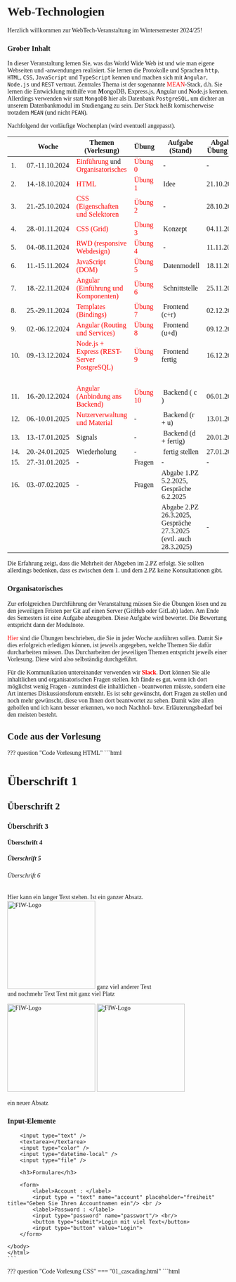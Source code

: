 # Web-Technologien

Herzlich willkommen zur WebTech-Veranstaltung im Wintersemester 2024/25! 

### Grober Inhalt

In dieser Veranstaltung lernen Sie, was das World Wide Web ist und wie man eigene Webseiten und -anwendungen realisiert. Sie lernen die Protokolle und Sprachen ``http``, ``HTML``, ``CSS``, ``JavaScript`` und `TypeScript` kennen und machen sich mit ``Angular``, ``Node.js`` und ``REST`` vertraut. Zentrales Thema ist der sogenannte [MEAN](https://www.ibm.com/cloud/learn/mean-stack-explained)-Stack, d.h. Sie lernen die Entwicklung mithilfe von <b>M</b>ongoDB, <b>E</b>xpress.js, <b>A</b>ngular und <b>N</b>ode.js kennen. Allerdings verwenden wir statt `MongoDB` hier als Datenbank `PostgreSQL`, um dichter an unserem Datenbankmodul im Studiengang zu sein. Der Stack heißt komischerweise trotzdem `MEAN` (und nicht `PEAN`). 

Nachfolgend der vorläufige Wochenplan (wird eventuell angepasst). 

| | Woche | Themen (Vorlesung) | Übung | Aufgabe (Stand) | Abgabe Übung bis | 
|-|-------|--------------------|-------|-----------------|------------------|
| 1. | 07.-11.10.2024 | [Einführung](einfuehrung.md#webtechnologien-einfuhrung) und [Organisatorisches](#organisatorisches) | [Übung 0](uebungen.md#ubung-0) | - | - | 
| 2. | 14.-18.10.2024 | [HTML](html.md) | [Übung 1](uebungen.md#ubung-1) | Idee | 21.10.2024 | 
| 3. | 21.-25.10.2024 | [CSS (Eigenschaften und Selektoren](css.md#css) | [Übung 2](uebungen.md#ubung-2) | - | 28.10.2024 | 
| 4. | 28.-01.11.2024 | [CSS (Grid)](css.md#grid) | [Übung 3](uebungen.md#ubung-3) | Konzept | 04.11.2024 | 
| 5. | 04.-08.11.2024 | [RWD (responsive Webdesign)](rwd.md#responsive-web-design) | [Übung 4](uebungen.md#ubung-4) | - | 11.11.2024 | 
| 6. | 11.-15.11.2024 | [JavaScript (DOM)](javascript.md#javascript) | [Übung 5](uebungen.md#ubung-5) | Datenmodell | 18.11.2024 | 
| 7. | 18.-22.11.2024 | [Angular (Einführung und Komponenten)](angular.md#angular) | [Übung 6](uebungen.md#ubung-6) | Schnittstelle | 25.11.2024 | 
| 8. | 25.-29.11.2024 | [Templates (Bindings)](templates.md#templates-bindings) | [Übung 7](uebungen.md#ubung-7) | Frontend (c+r)| 02.12.2024 | 
| 9. | 02.-06.12.2024 | [Angular (Routing und Services)](routing.md#routing-und-services) | [Übung 8](uebungen.md#ubung-8) | Frontend (u+d)| 09.12.2024 | 
| 10. | 09.-13.12.2024 | [Node.js + Express (REST-Server PostgreSQL)](backend_pg.md#rest-api) |  [Übung 9](uebungen.md#ubung-9)| Frontend fertig | 16.12.2024 | 
| | | | | | | |
| 11. | 16.-20.12.2024 | [Angular (Anbindung ans Backend)](fe-be-anbindung.md#frontend-backend-anbindung) | [Übung 10](uebungen.md#ubung-10) | Backend ( c ) | 06.01.2025 | 
| 12. | 06.-10.01.2025 | [Nutzerverwaltung und Material](guards.md#subject-observable-observer-und-guards) | - | Backend (r + u) | 13.01.2025 |
| 13. | 13.-17.01.2025 | Signals  | - | Backend (d + fertig)| 20.01.2025 |
| 14. | 20.-24.01.2025 | Wiederholung | - | fertig stellen | 27.01.2025 |
| 15. | 27.-31.01.2025 | - | Fragen | - | - |
| 16. | 03.-07.02.2025 | - | Fragen | Abgabe 1.PZ 5.2.2025, Gespräche 6.2.2025  |
|  |  |  |  |Abgabe 2.PZ 26.3.2025, Gespräche 27.3.2025 (evtl. auch 28.3.2025)| - |


Die Erfahrung zeigt, dass die Mehrheit der Abgeben im 2.PZ erfolgt. Sie sollten allerdings bedenken, dass es zwischen dem 1. und dem 2.PZ keine Konsultationen gibt. 

### Organisatorisches 

Zur erfolgreichen Durchführung der Veranstaltung müssen Sie die Übungen lösen und zu den jeweiligen Fristen per Git auf einen Server (GitHub oder GitLab) laden. Am Ende des Semesters ist eine Aufgabe abzugeben. Diese Aufgabe wird bewertet. Die Bewertung entspricht dann der Modulnote. 

[Hier](uebungen.md#ubungen) sind die Übungen beschrieben, die Sie in jeder Woche ausführen sollen. Damit Sie dies erfolgreich erledigen können, ist jeweils angegeben, welche Themen Sie dafür durcharbeiten müssen. Das Durcharbeiten der jeweiligen Themen entspricht jeweils einer Vorlesung. Diese wird also selbständig durchgeführt. 

Für die Kommunikation untereinander verwenden wir [**Slack**](https://slack.com/intl/de-de/). Dort können Sie alle inhaltlichen und organisatorischen Fragen stellen. Ich fände es gut, wenn ich dort möglichst wenig Fragen - zumindest die inhaltlichen - beantworten müsste, sondern eine Art internes Diskussionsforum entsteht. Es ist sehr gewünscht, dort Fragen zu stellen und noch mehr gewünscht, diese von Ihnen dort beantwortet zu sehen. Damit wäre allen geholfen und ich kann besser erkennen, wo noch Nachhol- bzw. Erläuterungsbedarf bei den meisten besteht.  

## Code aus der Vorlesung


??? question "Code Vorlesung HTML"
	```html
	<!DOCTYPE html>
	<html lang="en">
	<head>
	    <meta charset="UTF-8" />
	    <meta name="viewport" content="width=device-width, initial-scale=1.0" />
	    <title>Unsere erste Webseite</title>
	</head>
	<body>
	    <h1>Überschrift 1</h1> 
	    <h2>Überschrift 2</h2>
	    <h3>Überschrift 3</h3>
	    <h4>Überschrift 4</h4>
	    <h5>Überschrift 5</h5>
	    <h6>Überschrift 6</h6>
	    <p>
	        Hier kann ein langer Text stehen. Ist ein ganzer Absatz.     
	        <img src="../images/fiw.jpg" alt="FIW-Logo" width="200px" />
	        ganz viel anderer Text <br />
	        und nochmehr Text
	        Text mit ganz viel                            Platz
	    </p>
	    <img src="../images/fiw.jpg" alt="FIW-Logo" width="200px"/>
	    <img src="../images/htw.jpg" alt="FIW-Logo" width="200px" />
	    <!-- 
	    das ist ein Kommentar
	    -->
	<p>ein neuer Absatz</p>
	    <h3>Input-Elemente</h3>

	    <input type="text" />
	    <textarea></textarea>
	    <input type="color" />
	    <input type="datetime-local" />
	    <input type="file" />

	    <h3>Formulare</h3>

	    <form>
	        <label>Account : </label>
	        <input type = "text" name="account" placeholder="freiheit" title="Geben Sie Ihren Accountnamen ein"/> <br />
	        <label>Password : </label>
	        <input type="password" name="passwort"/> <br/>
	        <button type="submit">Login mit viel Text</button>
	        <input type="button" value="Login">
	    </form>

	</body>
	</html>
	```


??? question "Code Vorlesung CSS"
	=== "01_cascading.html"
		```html
		<!DOCTYPE html>
		<html lang="en">
		<head>
		    <meta charset="UTF-8">
		    <meta http-equiv="X-UA-Compatible" content="IE=edge">
		    <meta name="viewport" content="width=device-width, initial-scale=1.0">
		    <link rel="stylesheet" href="./mystyle.css">
		    <title>Cascading</title>
		    <style>
		        li {
		            display: block;
		        }

		        #firstH2 {
		            font-style: italic;
		        }

		        .fgYellow {
		            color: yellow;
		        }

		        p.bgBrown {
		            background-color: brown;
		        }

		        ol,
		        ul {
		            color: blue;
		        }

		        h2+article+article {
		            color: red;
		        }

		        body {
		            font-family:Verdana;
		        }

		        a {
		            text-decoration: none;
		        }

		        a:link {
		            color: red;
		        }

		        a:visited {
		            color: darkgrey;
		        }

		        a:hover {
		            font-weight: bold;
		        }

		        a:active {
		            color: lightblue;
		        }
		    </style>
		</head>
		<body>
		    <header>
		        <h1 style="color: rgb(79, 101, 79);">Cascading Style Sheets - CSS</h1>
		    </header>
		    <main>
		        <section>
		            <h2 id="firstH2">Section 1</h2>
		            <article>
		                <p class="fgYellow bgBrown">Lorem ipsum dolor sit amet consectetur adipisicing elit. Quisquam, quae.</p>
		                <p class="fgYellow bgBrown">Lorem ipsum dolor sit amet consectetur adipisicing elit. Quisquam, quae.</p>
		            </article>
		            <article class="bgBrown">
		                <p>Lorem ipsum dolor sit amet consectetur adipisicing elit. Quisquam, quae.</p>
		                <p>Lorem ipsum dolor sit amet consectetur adipisicing elit. Quisquam, quae.</p>
		            </article>
		            <p>direktes Kind einer section</p>
		        </section>
		        <section>
		            <h2>Section 2</h2>
		            <article>
		                <p>Lorem ipsum dolor sit amet consectetur adipisicing elit. Quisquam, quae.</p>
		                hallo ballo
		                <p>Lorem ipsum dolor sit amet consectetur adipisicing elit. Quisquam, quae.</p>
		            </article>
		            <article>
		                <p>Lorem ipsum dolor sit amet consectetur adipisicing elit. Quisquam, quae.</p>
		                <p>Lorem ipsum dolor sit amet consectetur adipisicing elit. Quisquam, quae.</p>
		            </article>
		        </section>
		        <ol>
		            <li>item 1
		                <ul>
		                    <li>subitem</li>
		                    <li>subitem</li>
		                    <li>subitem</li>
		                </ul>
		            </li>
		            <li>item 2</li>
		            <li>item 3</li>
		            <li>item 4</li>
		            <li>item 5</li>
		        </ol>
		    </main>
		    <aside>
		        <h2>Aside</h2>
		        <p>Lorem ipsum dolor sit amet consectetur adipisicing elit. Quisquam, quae.</p>
		        <p>Lorem ipsum dolor sit amet consectetur adipisicing elit. Quisquam, quae.</p>
		    </aside>
		    <footer>
		        <p>
		            <a href="./02_boxmodel.html">Boxmodel</a>&nbsp;&middot;&nbsp;
		            <a href="./03_rangfolge.html">Rangfolge</a>
		            <a href="https://www.htw-berlin.de">HTW Berlin</a>

		        </p>
		    </footer>

		</body>
		</html>
		```

	=== "02_boxmodel.html"
		```html
		<!DOCTYPE html>
		<html lang="en">
		<head>
		    <meta charset="UTF-8">
		    <meta http-equiv="X-UA-Compatible" content="IE=edge">
		    <meta name="viewport" content="width=device-width, initial-scale=1.0">
		    <title>Box-Model</title>
		</head>
		<body>
		    <header>
		        <h1>Box-Model</h1>
		    </header>
		    <main>
		        <img src="../images/fiw.jpg" alt="fiw logo" style="width:350px"/>
		        <div>Das FIW-Logo hat eine Breite von 350px (width:350px).
		            Der Inhalt dieser Box hat eine Breite von 320px.
		            Dazu kommt padding von 10px (auf beiden Seiten)
		            und ein Rahmen mit der Breite von 5px. Macht zusammen
		            350px.
		        </div>
		    </main>
		    <footer>
		        <p><a href="./01_cascading.html">Einführung</a>&nbsp;&middot;&nbsp;<a href="./03_rangfolge.html">Rangfolge</a></p>
		    </footer>

		</body>
		</html>
		```

	=== "03_rangfolge.html"
		```html
		<!DOCTYPE html>
		<html lang="en">
		<head>
		    <meta charset="UTF-8">
		    <meta http-equiv="X-UA-Compatible" content="IE=edge">
		    <meta name="viewport" content="width=device-width, initial-scale=1.0">
		    <title>Reihenfolge Selektoren</title>
		</head>
		<body>
		    <header>
		        <h1>Reihenfolge Wirkung Selektoren</h1>
		    </header>
		    <main>
		        <h4>Test</h4>
		        <ul id="navigation">
		            <li><a href="./01_cascading.html" class="link">Einführung</a></li>
		            <li><a href="./02_boxmodel.html" class="link">Boxmodel</a></li>
		        </ul>
		        <h4>Prinzip</h4>
		        <dl>
		            <dt><em>Kategorie A</em></dt>
		            <dd>erhält den Wert 1, wenn CSS-Definitionen direkt im style-Attribut eines HTML-Elementes notiert sind</dd>
		            <dt><em>Kategorie B</em></dt>
		            <dd>erhält den Wert 1 bei Selektoren für Elemente mit id-Attributen</dd>
		            <dt><em>Kategorie C</em></dt>
		            <dd>Anzahl der von einem Selektor betroffenen Klassen und Pseudoklassen</dd>
		            <dt><em>Kategorie D</em></dt>
		            <dd>Anzahl der von einem Selektor betroffenen Elementnamen und Pseudo-Elemente</dd>
		        </dl>
		        <ol>
		            <li>Bei der Reihenfolge der Sortierung gilt: A > B > C > D, also z.B. 1 0 0 0 vor (größer als) 0 1 2 2.</li>
		            <li>Bei Gleichheit gilt die letzte Definition</li>
		        </ol>
		    </main>
		    <footer>
		        <p><a href="./02_boxmodel.html">Boxmodel</a>&nbsp;&middot;&nbsp;<a href="./01_cascading.html">Einführung</a></p>
		    </footer>

		</body>
		</html>
		```

	=== "04_display.html"
		```html
		<!DOCTYPE html>
		<html lang="en">
		<head>
		    <meta charset="UTF-8">
		    <meta name="viewport" content="width=device-width, initial-scale=1.0">
		    <title>display</title>
		    <style>

				p {
		            color: red;
		        }

		        nav {
		            background-color: darkgray;
		            color: white;
		            text-align: center; 
		        }
        
		    </style>
		</head>
		<body>
		<header>
		    <nav>
		<ul>
		    <li><a href="./02_boxmodel.html">Boxmodel</a></li>
		    <li><a href="./01_cascading.html">Cascading</a></li>
		    <li><a href="#">Display</a></li>
		    <li><a href="./05_grid">Grid</a></li>
		</ul>
		    </nav>
		</header>
		<main>
		<h1>The display Property</h1>

		<h2>display: none:</h2>
		<div>
		Lorem ipsum dolor sit amet, consectetur adipiscing elit. Etiam semper diam at erat pulvinar, at pulvinar felis blandit. <p class="ex1">none!</p> Vestibulum volutpat tellus diam, consequat gravida libero rhoncus ut.
		</div>

		<h2>display: inline:</h2>
		<div>
		Lorem ipsum dolor sit amet, consectetur adipiscing elit. Etiam semper diam at erat pulvinar, at pulvinar felis blandit. <p class="ex2">inline!</p> Vestibulum volutpat tellus diam, consequat gravida libero rhoncus ut.
		</div>

		<h2>display: block:</h2>
		<div>
		Lorem ipsum dolor sit amet, consectetur adipiscing elit. Etiam semper diam at erat pulvinar, at pulvinar felis blandit. <p class="ex3">block!</p> Vestibulum volutpat tellus diam, consequat gravida libero rhoncus ut.
		</div>

		<h2>display: inline-block:</h2>
		<div>
		Lorem ipsum dolor sit amet, consectetur adipiscing elit. Etiam semper diam at erat pulvinar, at pulvinar felis blandit. <p class="ex4">neue Zeile und dann inline!</p> Vestibulum volutpat tellus diam, consequat gravida libero rhoncus ut.
		</div>   

		<ul>
		    <li><a href="https://developer.mozilla.org/en-US/docs/Web/CSS/display?retiredLocale=de">Gibt noch sehr viele andere</a></li>
		    <li><a href="./index.html">Zurück</a></li>
		</ul>
		</main>
		    <footer>

		    </footer>
		</body>
		</html>

		```

	=== "05_grid.html"
		```html
		<!DOCTYPE html>
		<html lang="en">
		<head>
		    <meta charset="UTF-8">
		    <meta http-equiv="X-UA-Compatible" content="IE=edge">
		    <meta name="viewport" content="width=device-width, initial-scale=1.0">
		    <title>CSS-Grid</title>
		    <style>

		        .orange {
		            background-color: orange;
		            opacity: 0.5;
		            border: 2px solid gray;
		            border-radius: 5px;
		            padding: 30px;
		        }

		    </style>
		</head>
		<body>
		    <header>
		        <h1>CSS-Grid</h1>
		    </header>
		    <main class="wrapper">
		        <div class="one orange">One</div>
		        <div class="two orange">Two</div>
		        <div class="three orange">Three</div>
		        <div class="four orange">Four</div>
		        <div class="five orange">Five</div>
		        <div class="six orange">Six</div>
		    </main>
		    <footer>
		        <p><a href="https://www.w3schools.com/cssref/pr_grid.php">grid</a></p>
		        <p><a href="https://www.w3schools.com/cssref/pr_grid-template-columns.php">grid-template-columns</a></p>
		        <p><a href="https://css-tricks.com/introduction-fr-css-unit/">fr - fraction</a></p>
		        <p><a href="./index.html">Zurück</a></p>
		    </footer>

		</body>
		</html>
		```


??? question "Code Vorlesung RWD"
	=== "rwd1.html"
		```html
		<!DOCTYPE html>
		<html lang="en">

		<head>
		    <meta charset="UTF-8">
		    <meta http-equiv="X-UA-Compatible" content="IE=edge">
		    <meta name="viewport" content="width=device-width, initial-scale=1.0">
		    <title>Document</title>
		    <style>
		        div {
		            width: 100vw;
		            height: 100vh;
		            text-align: center;
		            background-color: red;
		            padding-top: 20%;
		            padding-bottom: 20%;
		            font-size: medium;
		        }

		    </style>
		</head>

		<body>
		    <div>Ändern Sie die Breite des Browsers, um den Effekt zu sehen.</div>
		</body>
		</body>

		</html>
		```

	=== "rwd2.html"
		```html
		<!DOCTYPE html>
		<html lang="en">

		<head>
		    <meta charset="UTF-8">
		    <meta name="viewport" content="width=device-width, initial-scale=1">
		    <title>Responsive Webdesign</title>
		    <style>
		        .wrapper {
		            display: grid;
		        }

		    </style>
		</head>

		<body>
		    <main class="wrapper small medium large">
		        <p>
		            Lorem ipsum dolor sit amet, consetetur sadipscing elitr, sed diam nonumy eirmod tempor invidunt ut labore et dolore magna aliquyam erat, sed diam voluptua. At vero eos et accusam et justo duo dolores et ea rebum. Stet clita kasd gubergren, no sea takimata
		            sanctus est Lorem ipsum dolor sit amet. Lorem ipsum dolor sit amet, consetetur sadipscing elitr, sed diam nonumy eirmod tempor invidunt ut labore et dolore magna aliquyam erat, sed diam voluptua. At vero eos et accusam et justo duo dolores et
		            ea rebum. Stet clita kasd gubergren, no sea takimata sanctus est Lorem ipsum dolor sit amet. Lorem ipsum dolor sit amet, consetetur sadipscing elitr, sed diam nonumy eirmod tempor invidunt ut labore et dolore magna aliquyam erat, sed diam voluptua.
		            At vero eos et accusam et justo duo dolores et ea rebum. Stet clita kasd gubergren, no sea takimata sanctus est Lorem ipsum dolor sit amet. Duis autem vel eum iriure dolor in hendrerit in vulputate velit esse molestie consequat, vel illum dolore
		            eu feugiat nulla facilisis at vero eros et accumsan et iusto odio dignissim qui blandit praesent luptatum zzril delenit augue duis dolore te feugait nulla facilisi. Lorem ipsum dolor sit amet,
		        </p>
		        <p>
		            Lorem ipsum dolor sit amet, consetetur sadipscing elitr, sed diam nonumy eirmod tempor invidunt ut labore et dolore magna aliquyam erat, sed diam voluptua. At vero eos et accusam et justo duo dolores et ea rebum. Stet clita kasd gubergren, no sea takimata
		            sanctus est Lorem ipsum dolor sit amet. Lorem ipsum dolor sit amet, consetetur sadipscing elitr, sed diam nonumy eirmod tempor invidunt ut labore et dolore magna aliquyam erat, sed diam voluptua. At vero eos et accusam et justo duo dolores et
		            ea rebum. Stet clita kasd gubergren, no sea takimata sanctus est Lorem ipsum dolor sit amet. Lorem ipsum dolor sit amet, consetetur sadipscing elitr, sed diam nonumy eirmod tempor invidunt ut labore et dolore magna aliquyam erat, sed diam voluptua.
		            At vero eos et accusam et justo duo dolores et ea rebum. Stet clita kasd gubergren, no sea takimata sanctus est Lorem ipsum dolor sit amet. Duis autem vel eum iriure dolor in hendrerit in vulputate velit esse molestie consequat, vel illum dolore
		            eu feugiat nulla facilisis at vero eros et accumsan et iusto odio dignissim qui blandit praesent luptatum zzril delenit augue duis dolore te feugait nulla facilisi. Lorem ipsum dolor sit amet,
		        </p>
		        <p>
		            Lorem ipsum dolor sit amet, consetetur sadipscing elitr, sed diam nonumy eirmod tempor invidunt ut labore et dolore magna aliquyam erat, sed diam voluptua. At vero eos et accusam et justo duo dolores et ea rebum. Stet clita kasd gubergren, no sea takimata
		            sanctus est Lorem ipsum dolor sit amet. Lorem ipsum dolor sit amet, consetetur sadipscing elitr, sed diam nonumy eirmod tempor invidunt ut labore et dolore magna aliquyam erat, sed diam voluptua. At vero eos et accusam et justo duo dolores et
		            ea rebum. Stet clita kasd gubergren, no sea takimata sanctus est Lorem ipsum dolor sit amet. Lorem ipsum dolor sit amet, consetetur sadipscing elitr, sed diam nonumy eirmod tempor invidunt ut labore et dolore magna aliquyam erat, sed diam voluptua.
		            At vero eos et accusam et justo duo dolores et ea rebum. Stet clita kasd gubergren, no sea takimata sanctus est Lorem ipsum dolor sit amet. Duis autem vel eum iriure dolor in hendrerit in vulputate velit esse molestie consequat, vel illum dolore
		            eu feugiat nulla facilisis at vero eros et accumsan et iusto odio dignissim qui blandit praesent luptatum zzril delenit augue duis dolore te feugait nulla facilisi. Lorem ipsum dolor sit amet,
		        </p>
		        <p>
		            Lorem ipsum dolor sit amet, consetetur sadipscing elitr, sed diam nonumy eirmod tempor invidunt ut labore et dolore magna aliquyam erat, sed diam voluptua. At vero eos et accusam et justo duo dolores et ea rebum. Stet clita kasd gubergren, no sea takimata
		            sanctus est Lorem ipsum dolor sit amet. Lorem ipsum dolor sit amet, consetetur sadipscing elitr, sed diam nonumy eirmod tempor invidunt ut labore et dolore magna aliquyam erat, sed diam voluptua. At vero eos et accusam et justo duo dolores et
		            ea rebum. Stet clita kasd gubergren, no sea takimata sanctus est Lorem ipsum dolor sit amet. Lorem ipsum dolor sit amet, consetetur sadipscing elitr, sed diam nonumy eirmod tempor invidunt ut labore et dolore magna aliquyam erat, sed diam voluptua.
		            At vero eos et accusam et justo duo dolores et ea rebum. Stet clita kasd gubergren, no sea takimata sanctus est Lorem ipsum dolor sit amet. Duis autem vel eum iriure dolor in hendrerit in vulputate velit esse molestie consequat, vel illum dolore
		            eu feugiat nulla facilisis at vero eros et accumsan et iusto odio dignissim qui blandit praesent luptatum zzril delenit augue duis dolore te feugait nulla facilisi. Lorem ipsum dolor sit amet,
		        </p>
		    </main>
		</body>

		</html>

		```


??? question "Code Vorlesung Bootstrap"
	=== "bootstrap.html"
		```html
		<!DOCTYPE html>
		<html lang="en">

		<head>
		    <meta charset="UTF-8">
		    <meta name="viewport" content="width=device-width, initial-scale=1, shrink-to-fit=no">
		    <!-- <link href="../bootstrap.min.css" rel="stylesheet"> -->
		    <title>Bootstrap</title>
		</head>

		<body>
		    <main role="main">
		        <div class="p-5 mb-4 bg-warning rounded-3">
		            <div class="container-fluid py-5">
		                <h1 class="display-5 fw-bold">Jetzt mit Bootstrap!</h1>
		                <p class="col-md-8 fs-4">Wir verwenden jetzt Bootstrap und schauen uns mal die Anwendung ein wenig genauer an. Das Grundprinzip besteht darin, HTML-Elementen Klassen zuzuordnen. </p>
		                <p><a class="btn btn-primary btn-lg" href="https://getbootstrap.com/docs/5.3/examples/" role="button">Bootstrap Beispiele &raquo;</a></p>
		            </div>
		        </div>

		        <div class="container">
		            <h2>Formular mit Validierung, ob Eingabe erfolgte (nur mit CSS - kein JavaScript!)</h2>
		            <p>Hier wird z.B. die Klasse <code>.was-validated</code> verwendet, um zu überprüfen, ob in den Textfeldern und der Checkbox eine Eingabe erfolgt ist.</p>
		            <form class="was-validated">
		                <div class="form-group">
		                    <label for="uname">Username:</label>
		                    <input type="text" class="form-control" id="uname" placeholder="Enter username" name="uname" required>
		                    <div class="valid-feedback">Korrekt</div>
		                    <div class="invalid-feedback">Feld bitte ausfüllen!</div>
		                </div>
		                <div class="form-group">
		                    <label for="pwd">Password:</label>
		                    <input type="password" class="form-control" id="pwd" placeholder="Enter password" name="pswd" required>
		                    <div class="valid-feedback">Korrekt</div>
		                    <div class="invalid-feedback">Feld bitte ausfüllen!</div>
		                </div>
		                <div class="form-group form-check">
		                    <label class="form-check-label">
		                    <input class="form-check-input" type="checkbox" name="remember" required> Ich habe die Datenschutzerklärung gelesen und stimme ihr zu.
		                    <div class="valid-feedback">Korrekt</div>
		                    <div class="invalid-feedback">Hier bitte bestätigen!</div>
		                </label>
		                </div>
		                <button type="submit" class="btn btn-primary">Login</button>
		            </form>
		        </div>
		    </main>
		</body>

		</html>
		```

	=== "bs_grid.html"
		```html
		<!DOCTYPE html>
		<html lang="en">

		<head>
		    <meta charset="UTF-8">
		    <meta name="viewport" content="width=device-width, initial-scale=1, shrink-to-fit=no">
		    <link href="https://cdn.jsdelivr.net/npm/bootstrap@5.3.3/dist/css/bootstrap.min.css" rel="stylesheet" integrity="sha384-QWTKZyjpPEjISv5WaRU9OFeRpok6YctnYmDr5pNlyT2bRjXh0JMhjY6hW+ALEwIH" crossorigin="anonymous">
		  
		    <title>Grid</title>
		    <style>
		        div div {
		            padding: 10px;
		        }
		    </style>
		</head>

		<body>
		    <main class="container pt-5 ">
		        <h2>Wichtig ist, dass die Spaltenanzahl in einer Zeile 12 ergibt</h2>
		        <div class="row">
		            <div class="col-3" style="background-color: lightgrey;">
		                <h3>col-3</h3>
		                <p>Diesem &lt;div&gt; wurde die Klasse <code>col-3</code> zugewiesen</p>
		            </div>
		            <div class="col-4" style="background-color: darkgrey;">
		                <h3>col-4</h3>
		                <p>Diesem &lt;div&gt; wurde die Klasse <code>col-4</code> zugewiesen</p>
		            </div>
		            <div class="col-5" style="background-color: grey;">
		                <h3>col-5</h3>
		                <p>Diesem &lt;div&gt; wurde die Klasse <code>col-5</code> zugewiesen</p>
		            </div>
		        </div>
		    </main>
		</body>

		</html>
		```

	=== "bs_responsive.html"
		```html
		<!DOCTYPE html>
		<html lang="en">

		<head>
		    <meta charset="UTF-8">
		    <meta name="viewport" content="width=device-width, initial-scale=1, shrink-to-fit=no">
		    <link href="https://cdn.jsdelivr.net/npm/bootstrap@5.3.3/dist/css/bootstrap.min.css" rel="stylesheet" integrity="sha384-QWTKZyjpPEjISv5WaRU9OFeRpok6YctnYmDr5pNlyT2bRjXh0JMhjY6hW+ALEwIH" crossorigin="anonymous">
		  
		    <title>Grid</title>
		    <style>
		        div div {
		            padding: 10px;
		            margin-top: 5px;
		            margin-bottom: 5px;
		        }

		        .row div:nth-child(odd) {
		            background-color: lightgrey;
		            color: black;
		        }

		        .row div:nth-child(even) {
		            background-color: grey;
		            color: white;
		        }
		    </style>
		</head>

		<body>
		    <main class="container pt-5 ">
		        <h2>Jetzt responsiv - ändern Sie die Monitorbreite</h2>
		        <div class="row">
		            <div class="col-12 col-sm-6 col-md-4 col-lg-3 col-xl-2">
		                <ul>
		                    <li>xs: <code>col-12</code> 1/1</li>
		                    <li>sm: <code>col-sm-6</code> 1/2</li>
		                    <li>md: <code>col-md-4</code> 1/3</li>
		                    <li>lg: <code>col-lg-3</code> 1/4</li>
		                    <li>xl: <code>col-xl-2</code> 1/6</li>
		                </ul>
		            </div>
		            <div class="col-12 col-sm-6 col-md-4 col-lg-3 col-xl-2">
		                <ul>
		                    <li>xs: <code>col-12</code> 1/1</li>
		                    <li>sm: <code>col-sm-6</code> 2/2</li>
		                    <li>md: <code>col-md-4</code> 2/3</li>
		                    <li>lg: <code>col-lg-3</code> 2/4</li>
		                    <li>xl: <code>col-xl-2</code> 2/6</li>
		                </ul>
		            </div>
		            <div class="col-12 col-sm-6 col-md-4 col-lg-3 col-xl-2">
		                <ul>
		                    <li>xs: <code>col-12</code> 1/1</li>
		                    <li>sm: <code>col-sm-6</code> 1/2</li>
		                    <li>md: <code>col-md-4</code> 3/3</li>
		                    <li>lg: <code>col-lg-3</code> 3/4</li>
		                    <li>xl: <code>col-xl-2</code> 3/6</li>
		                </ul>
		            </div>
		            <div class="col-12 col-sm-6 col-md-4 col-lg-3 col-xl-2">
		                <ul>
		                    <li>xs: <code>col-12</code> 1/1</li>
		                    <li>sm: <code>col-sm-6</code> 2/2</li>
		                    <li>md: <code>col-md-4</code> 1/3</li>
		                    <li>lg: <code>col-lg-3</code> 4/4</li>
		                    <li>xl: <code>col-xl-2</code> 4/6</li>
		                </ul>
		            </div>
		            <div class="col-12 col-sm-6 col-md-4 col-lg-6 col-xl-2">
		                <ul>
		                    <li>xs: <code>col-12</code> 1/1</li>
		                    <li>sm: <code>col-sm-6</code> 1/2</li>
		                    <li>md: <code>col-md-4</code> 2/3</li>
		                    <li>lg: <code>col-lg-6</code> 1/2</li>
		                    <li>xl: <code>col-xl-2</code> 5/6</li>
		                </ul>
		            </div>
		            <div class="col-12 col-sm-6 col-md-4 col-lg-6 col-xl-2">
		                <ul>
		                    <li>xs: <code>col-12</code> 1/1</li>
		                    <li>sm: <code>col-sm-6</code> 2/2</li>
		                    <li>md: <code>col-md-4</code> 3/3</li>
		                    <li>lg: <code>col-lg-6</code> 2/2</li>
		                    <li>xl: <code>col-xl-2</code> 6/6</li>
		                </ul>
		            </div>
		        </div>
		    </main>
		</body>

		</html>

		```

??? question "Code Vorlesung JavaScript"
	=== "js_vorl.html"
		```html
		<!DOCTYPE html>
		<html lang="en">
		<head>
		    <meta charset="UTF-8">
		    <meta name="viewport" content="width=device-width, initial-scale=1.0">
		    <title>JavaScript</title>
		    <style>
		        .kap {
		            text-transform: uppercase;
		        }

		        .normal {
		            text-transform: lowercase;
		        }

		    </style>
		</head>
		<body onload="init()">
		    <main>
		        <h4 class="kap">Ergebnisliste</h4>
		        <ul id="ulresult">
		            <li id="liresult1"></li>
		        </ul>
		        <input type="text" id="input" placeholder="Name" value="Maria" onchange="text()" onfocus="changeStyle()" onblur=""/>
		        <button type="button" onclick="klickMich()">Klick Mich!</button>
		    </main>
		    <ol id="ol">
		        
		    </ol>
		    <script>  
		        let nr = 2;
		        
		        function klickMich() {

		            console.log("Hello FIW!");
		            let input = document.querySelector('#input');
		            console.log("input ", input.value)

		            let li1 = document.querySelector('#liresult1');
		            if(li1.textContent == '')
		            {
		                let text = document.createTextNode(input.value);
		                li1.appendChild(text)
		            }
		            else
		            {
		                let li = document.createElement('li');
		                let text = document.createTextNode(input.value);
		                li.appendChild(text)
		                document.querySelector('#ulresult').appendChild(li)
		                console.log('liresult : ', 'liresult' + nr)
		                li.id = 'liresult' + nr;
		                nr++;
		                
		            }
		        }

		        function init() {
		            const body = document.querySelector('body');
		            console.log('body : ', body)
		            const bodyKids = body.children;
		            for(let kid of bodyKids)
		            {
		                console.log(kid)
		            }
		            console.log(bodyKids[0])

		            let h1 = document.createElement('h1');
		            let h1Text = document.createTextNode('Überschrift');
		            h1.appendChild(h1Text);
		            h1.style.color = 'green';

		            h1.addEventListener('mouseover', () => {
		                h1.style.color = 'red';
		                h1.classList.add('kap')
		                h1.classList.remove('normal')
		            })
		            h1.addEventListener('mouseout', () => {
		                h1.style.color = 'green';
		                h1.classList.remove('kap')
		                h1.classList.add('normal')
		            })

		            body.insertBefore(h1, bodyKids[0])

		            let ol = document.querySelector('ol')
		            let item1 = "Item 1"
		            let item2 = "Item 2"

		            // ol.innerHTML = '<li>' + item1 + '</li> <li>' + item2 + '</li>' ;
		            ol.innerHTML = `<li> ${item1} </li>
		            <li> ${item2} </li>`

		        }

		        function text()
		        {
		            console.log(' input : ', document.querySelector('#input').value)
		        }

		        function changeStyle() {
		            let input = document.querySelector('#input');
		            console.log('input : ', input)
		            input.style.backgroundColor = 'lightgrey';
		            input.style.border= '2px solid red'
		            input.style.outline = 'none'
		        }

		    </script>
		</body>
		</html>
		```

	=== "js_create.html"
		```html
		<!DOCTYPE html>
		<html lang="en">
		<head>
		    <meta charset="UTF-8">
		    <meta name="viewport" content="width=device-width, initial-scale=1.0">
		    <link href="https://cdn.jsdelivr.net/npm/bootstrap@5.2.3/dist/css/bootstrap.min.css" rel="stylesheet"
		        integrity="sha384-rbsA2VBKQhggwzxH7pPCaAqO46MgnOM80zW1RWuH61DGLwZJEdK2Kadq2F9CUG65" crossorigin="anonymous">
		    <title>Javascript</title>
		    <style>
		        div#output {
		            height: 300px;
		        }
		    </style>
		</head>
		<body class="container">
		    <h1>Formular auslesen</h1>
		    <h4>Kommentare</h4>

		    <form id="form" onsubmit="return false;"> 
		        <div class="form-floating mb-3">
		            <input type="text" class="form-control" id="input1" placeholder="Kommentar 1" onchange="fixeInput()" />
		            <label for="input1">Kommentar 1</label>
		        </div>
		    </form> 
		    <script>
		        let nr = 1;

		        function fixeInput() {
		            let curInputId = "input" + nr;
		            let curInputElement = document.getElementById(curInputId);
		            console.log(curInputElement.value);
		            curInputElement.disabled = "true";

		            let newDiv = document.createElement('div');
		            newDiv.classList.add("form-floating", "mb-3");
		            nr++;
		            let newInputId = "input"+nr;
		            let newInput = document.createElement('input');
		            newInput.classList.add("form-control");
		            newInput.placeholder = "Kommentar " + nr;
		            newInput.id = newInputId;
		            newInput.addEventListener("change", fixeInput);
		            let newLabel = document.createElement('label');
		            newLabel.for = newInputId;
		            newLabel.textContent = "Kommentar " + nr;
		            newDiv.appendChild(newInput);
		            newDiv.appendChild(newLabel);
		            let form = document.getElementById('form');
		            form.appendChild(newDiv);

		            newInput.focus();
		        }
		    </script>

		</body>
		</html>

		```

	=== "js_object.html"
		```html
		<!DOCTYPE html>
		<html lang="en">
		<head>
		    <meta charset="UTF-8">
		    <meta name="viewport" content="width=device-width, initial-scale=1.0">
		    <link href="https://cdn.jsdelivr.net/npm/bootstrap@5.2.3/dist/css/bootstrap.min.css" rel="stylesheet"
		        integrity="sha384-rbsA2VBKQhggwzxH7pPCaAqO46MgnOM80zW1RWuH61DGLwZJEdK2Kadq2F9CUG65" crossorigin="anonymous">
		    <title>Javascript</title>
		    <style>
		        div#output {
		            height: 300px;
		        }

		        input[type=text] {
		            border: white;
		        }
		    </style>
		</head>
		<body class="container" onload="setBackgroundColorDiv()">

		    <h1>JavaScript-Objekte</h1>
		    <div id="output">

		    </div>
		    <div class="my-3">
		        <div class="row">
		            <div class="col-2">
		                <label for="hueIP" class="form-label">Hue (Farbton)</label>
		            </div>
		            <div class="col-2">
		                <input type="text" class="form-range" id="hueOP" value="50" disabled>
		            </div>
		            <div class="col-8">
		                <input type="range" class="form-range" min="0" max="360" id="hueIP" oninput="setBackgroundColorDiv()" value="50">
		            </div>
		        </div>
		        <div class="row">
		            <div class="col-2">
		                <label for="satIP" class="form-label">Saturation (Sättigung)</label>
		            </div>
		            <div class="col-2">
		                <input type="text" class="form-range" id="satOP" value="50" disabled>
		            </div>
		            <div class="col-8">
		                <input type="range" class="form-range" min="0" max="100" id="satIP" oninput="setBackgroundColorDiv()" value="50">
		            </div>
		        </div>
		        <div class="row">
		            <div class="col-2">
		                <label for="lightIP" class="form-label">Lightness (Helligkeit)</label>
		            </div>
		            <div class="col-2">
		                <input type="text" class="form-range" id="lightOP" value="50" disabled>
		            </div>
		            <div class="col-8">
		                <input type="range" class="form-range" min="0" max="100" id="lightIP" oninput="setBackgroundColorDiv()" value="50">
		            </div>
		        </div>
		    </div>
		   <script>
		    function setBackgroundColorDiv() {
		        let colorHSL = {
		            hue: document.querySelector('#hueIP').value,
		            saturation: document.querySelector('#satIP').value,
		            lightness: document.querySelector('#lightIP').value,
		            getColor: () => `hsl(${colorHSL.hue}, ${colorHSL.saturation}%, ${colorHSL.lightness}%)`
		        }

		        document.querySelector('#hueOP').value = colorHSL.hue;
		        document.querySelector('#satOP').value = colorHSL.saturation;
		        document.querySelector('#lightOP').value = colorHSL.lightness;

		        let div = document.getElementById('output');
		        div.style.backgroundColor = colorHSL.getColor();
		    }


		   </script>
		</body>
		</html>

		```


??? question "Code Vorlesung Angular Komponenten und Routen"
	siehe [GitLab-Repo](https://gitlab.rz.htw-berlin.de/freiheit/webtech24) [angular/first](https://gitlab.rz.htw-berlin.de/freiheit/webtech24/-/tree/main/angular/first?ref_type=heads)



??? question "Code Vorlesung Angular Services und Templates"
	siehe [GitLab-Repo](https://gitlab.rz.htw-berlin.de/freiheit/webtech24) [angular/services](https://gitlab.rz.htw-berlin.de/freiheit/webtech24/-/tree/main/angular/services?ref_type=heads)


??? question "Code Vorlesung Backend (Postgres)"
	=== "im Terminal"
		```bash
		mkdir backend
		cd backend
		npm init
		npm i express
		npm i cors
		npm i pg
		npm i pg-format
		npm i dotenv
		```
	=== "server.js"
		```
		const express = require('express')
		const cors = require('cors')
		const routes = require('./routes')
		const initdb = require('./initdb')

		const app = express();
		const PORT = 3000;

		app.use(express.json());
		app.use(cors());
		app.use('/initdb', initdb)      /* einmailiges Initialisieren der Datenbank */
		app.use('/', routes);


		app.listen(PORT, (error) => {
		    if(error) {
		        console.log(error)
		    } else {
		        console.log(`Server started and listening on port ${PORT} ...`)
		    }
		})
		```
	=== "routes.js"
		```
		const express = require('express')
		const client = require('./db')
		const router = express.Router()

		router.get('/test', async (req, res) => {
		    res.send({ message: "Hallo FIW!"})
		})

		router.get('/members', async (req, res) => {
		    const query = 'SELECT * FROM members;'

		    const result = await client.query(query)
		    console.log('result : ', result)
		    res.status(200)
		    res.send(result.rows)

		})

		module.exports = router;
		```
	=== "db.js"
		```js
		const pg = require('pg')
		require('dotenv').config()

		const client = new pg.Client({
		    user: process.env.PGUSER,
		    host: process.env.PGHOST,
		    database: process.env.PGDATABASE,
		    password: process.env.OCEAN_PASSWORD,   /* bei Ihnen PGPASSWORD */
		    port: process.env.PGPORT
		})

		client.connect( error => {
		    if(error) {
		        console.log(error)
		    } else {
		        console.log('DB connected ...')
		    }
		})

		module.exports = client;
		```
	=== "initdb.js"
		```js
		const express = require('express');
		const client = require('./db');
		const initdb = express.Router();
		const format = require('pg-format');


		initdb.get('/', async(req, res) => {

		    // Anlegen der Tabelle members
		    let query = `
		            DROP TABLE IF EXISTS members;
		            CREATE TABLE members(id serial PRIMARY KEY, firstname VARCHAR(50), lastname VARCHAR(50), email VARCHAR(50));
		            `;

		    try {
		        await client.query(query)
		        console.log("Table created successfully ...")
		    } catch (err) {
		        console.log(err)
		    }

		    // Befüllen der Tabelle members mit 50 Einträgen
		    const values = [
		        ["Catherine", "Williams", "cwilliamsl@360.cn"],
		        ["Adam", "Anderson", "aanderson8@google.fr"],
		        ["Susan", "Andrews", "sandrewsn@google.co.jp"],
		        ["Catherine", "Andrews", "candrewsp@noaa.gov"],
		        ["Alan", "Bradley", "abradley1c@globo.com"],
		        ["Anne", "Brooks", "abrooks16@bravesites.com"],
		        ["Russell", "Brown", "rbrownq@nifty.com"],
		        ["Ryan", "Burton", "rburton18@foxnews.com"],
		        ["Roy", "Campbell", "rcampbell1@geocities.com"],
		        ["Russell", "Campbell", "rcampbell17@eventbrite.com"],
		        ["Bonnie", "Coleman", "bcoleman11@fc2.com"],
		        ["Ernest", "Coleman", "ecoleman15@businessweek.com"],
		        ["Richard", "Cruz", "rcruz7@unc.edu"],
		        ["Sean", "Cruz", "scruz10@answers.com"],
		        ["Rebecca", "Cunningham", "rcunninghamd@mac.com"],
		        ["Margaret", "Evans", "mevansh@pcworld.com"],
		        ["Jeffrey", "Ford", "jford14@cnet.com"],
		        ["Andrea", "Gardner", "agardnerv@woothemes.com"],
		        ["Deborah", "George", "dgeorge6@furl.net"],
		        ["Sean", "Gibson", "sgibsony@alexa.com"],
		        ["Virginia", "Graham", "vgrahamk@aol.com"],
		        ["Steven", "Hamilton", "shamiltonu@state.tx.us"],
		        ["Virginia", "Hawkins", "vhawkinsf@ehow.com"],
		        ["Edward", "Hicks", "ehicksc@pcworld.com"],
		        ["Mark", "Johnson", "mjohnsonj@hostgator.com"],
		        ["Ruth", "Jordan", "rjordan1a@smugmug.com"],
		        ["Antonio", "Kim", "akim4@odnoklassniki.ru"],
		        ["Jennifer", "Marshall", "jmarshallt@gnu.org"],
		        ["Eric", "Matthews", "ematthews5@independent.co.uk"],
		        ["Raymond", "Mcdonald", "rmcdonald2@ihg.com"],
		        ["Eric", "Miller", "emillere@creativecommons.org"],
		        ["Jonathan", "Morales", "jmoralesa@ovh.net"],
		        ["Marie", "Morgan", "mmorganb@cloudflare.com"],
		        ["Amanda", "Nelson", "anelson13@indiatimes.com"],
		        ["Lisa", "Olson", "lolsonr@telegraph.co.uk"],
		        ["Alice", "Ortiz", "aortizw@histats.com"],
		        ["Peter", "Phillips", "pphillipss@1688.com"],
		        ["Matthew", "Porter", "mporter9@europa.eu"],
		        ["Tammy", "Ray", "trayx@weather.com"],
		        ["Mark", "Richardson", "mrichardson1d@ihg.com"],
		        ["Joan", "Roberts", "jroberts12@alibaba.com"],
		        ["Kathleen", "Rose", "kroseg@pinterest.com"],
		        ["Steve", "Sanders", "ssanders1b@wikispaces.com"],
		        ["Shirley", "Scott", "sscottm@macromedia.com"],
		        ["Lillian", "Stephens", "lstephens19@hugedomains.com"],
		        ["Nicole", "Thompson", "nthompson3@admin.ch"],
		        ["Marie", "Thompson", "mthompsonz@yelp.com"],
		        ["Alan", "Vasquez", "avasquezo@miibeian.gov.cn"],
		        ["Mildred", "Watkins", "mwatkins0@miibeian.gov.cn"],
		        ["Eugene", "Williams", "ewilliamsi@deliciousdays.com"]
		    ];
		    // hierfuer muss pg-format installiert werden (wegen %L):
		    const paramquery = format('INSERT INTO members(firstname, lastname, email) VALUES %L RETURNING *', values);


		    try {
		        const result = await client.query(paramquery)
		        console.log("50 members inserted ...")
		        res.status(200)
		        res.send(result.rows)
		    } catch (err) {
		        console.log(err)
		    }

		});


		module.exports = initdb;
		```		
	=== ".env"
		```json
		PGUSER=freiheit
		PGHOST=psql.f4.htw-berlin.de
		PGDATABASE=members
		PGPASSWORD=<ihr_ocean_passwort>
		PGPORT=5432
		```


## Semesteraufgabe

Am Ende des Kurses geben Sie eine Webanwendung ab. Diese wird bewertet und bildet die Modulnote für "WebTech" (es gibt also keine Klausur o.ä.). Überlegen Sie sich früh, was Sie implementieren wollen. Ihrer Kreativität sind keine Grenzen gesetzt. Es können 2 Studentinnen gemeinsam ein Projekt durchführen und abgeben. Sie erhalten dann (höchstwahrscheinlich) die gleiche Note. Es muss an den Commits erkennbar sein, welchen Anteil am Ergebnis jede der beiden Studentinnen hatte. Beachten Sie auch dringend die Regeln zum Umgang mit KI in den folgenden Mindestanforderungen!

!!! question "Mindestanforderungen"
	Folgende Anforderungen werden an Ihr Projekt gestellt:

	* das Frontend soll mit Angular entwickelt werden,
	* das Backend mit Node.js,
	* es soll eine Datenbank (MongoDB, kann aber auch MySQL oder PostgreSQL oder MariaDB - aber **nicht** Firebase) verwendet werden,
	* es soll CRUD implementiert sein, d.h. Sie benötigen 
	    * eine Komponente zur Erstellung und Speicherung eines Datenbankeintrages (<b>C</b>reate),
	    * eine Komponente zur Änderung eines Datenbankeintrages (<b>U</b>pdate),
	    * eine Komponente zur Anzeige *aller* Datenbankeinträge (<b>R</b>ead),
	    * eine Komponente zum Löschen eines Datenbankeintrages (<b>D</b>elete).
    * wenn Sie die Anwendung alleine umsetzen, dann genügen 3 der 4 CRUD-Funktionalitäten
    * wenn Sie die Anwendung zu zweit entwickeln, dann
    	* sollen alle 4 CRUD-Funktionalitäten umgesetzt werden und
    	* Login (Username + Passwort) und
    	* ich schaue mir die Commit-Hiostorie im Git genauer an, um sicherzugehen, dass beide Studentinnen gleich viel an der Anwendung mitentwickelt haben

	Datenbankeinträge können Bücher, CDs, ToDos, Einkaufslisten, Vorlesungen, Kühlschrankinhalte usw. sein - wie gesagt, Ihrer Kreativität sind keine Grenzen gesetzt. Backend, Frontend und Datenbank müssen sich schon von dem unterscheiden, was wir in der Vorlesung und in der Übung gemacht haben (und somit vom Skript). 

	Die Anwendung soll in einem Git-Dienst (GitHub, GitLab, ...) verfügbar sein. 

	Verwenden Sie ein CSS-Framework, wie z.B. Materialize, Bootstrap o.ä.! Ihre Anwendung soll "modern" aussehen und responsive sein. 

	Erstellen Sie eine **informative (ausführliche) README**-Datei (`README.md`). Diese Datei sollte beinhalten:

	 - Eine Beschreibung Ihrer Anwendung. Am besten mit Screenshots, so dass sie Ihren Kommilitoninnen aus den nächsten Jahren hilft, ein Verständnis dafür zu entwickeln, was mögliche Semesteraufgaben sein können.
	 - Eine Anleitung zur Installation Ihrer Anwendung. 

	Super wäre es, wenn Sie die Datenbank, die Sie verwenden, per Skript vorausfüllen, d.h. es wäre schön, wenn zum Testen der Anwendung nur das Frontend und das Backend gestartet werden müssten und alles andere automatisch passieren würde. Super wäre es auch, wenn Sie Ihre Anwendung deployen würden. 

	Wenn alle Anforderungen kritiklos erfüllt sind, ist die Note schonmal eine `1.7` (bei leichter Kritik `2.0`). Es zeigte sich jedoch in den letzten Jahren, dass es wirklich herausragende Lösungen gab, die dann auch mit einer `1.3` und einige (wenige) sogar mit einer `1.0` bewertet werden konnten. 
	
	Nach Abgabe vereinbaren wir ein Online-Meeting, in dem Sie mir Ihre Anwendung nochmal zeigen können und ich Ihnen Fragen zu Ihrem Code stellen werde. Ist keine Prüfung, sondern eher ein fachliches Gespräch. 

	**Beachten Sie folgende Regeln zum Umgang mit KI :** <br/>

	1. Die Nutzung von KI bei der Erstellung der Semesterabgabe ist grundsätzlich erlaubt.
	2. In der `README.md` muss es ein Verzeichnis der verwendeten KI-Werkzeuge geben (stichpunktartig, wofür welche KI verwendet wurde).
	3. Ihren Code müssen Sie erklären und einfache Änderungen und Ergänzungen durchführen können. Wenn Sie mehrere/alle Fragen im Gespräch nicht beantworten können, gilt die Arbeit als Täuschungsversuch.

## Abgabe- und Gesprächstermine

Die Lösung für die Semesteraufgabe pushen Sie in Ihr Respository. In einem Gespräch führen Sie die Lösung vor und wir unterhalten uns über Ihre Lösung. Dafür stehen verschiedene Termine zur Verfügung. 

- 1. Prüfungszeitraum: 5.2.2025 Abgabe und 6.2.2025 Gespräch
- 2. Püfungszeitraum: 26.3.2025 Abgabe und 27.3.2025 Gespräch

Bitte tragen Sie sich in [Moodle](https://moodle.htw-berlin.de/course/view.php?id=49991) in den von Ihnen gewünschten Gesprächstermin ein! Wenn Sie im 1.PZ abgeben, tragen Sie sich im LSF zum ersten PZ zur Prüfung ein, ansonsten im 2.PZ. 



